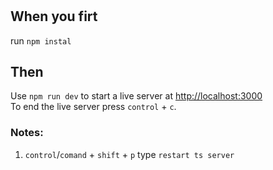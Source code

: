 #

## When you firt 
run `npm instal`

## Then
Use `npm run dev` to start a live server at [http://localhost:3000](http://localhost:3000)  
To end the live server press `control` + `c`.

### Notes:
1. `control`/`comand` + `shift` + `p` type `restart ts server`